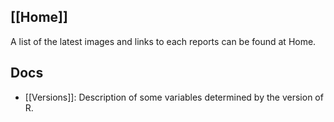 ## [[Home]]

A list of the latest images and links to each reports can be found at Home.

## Docs

- [[Versions]]: Description of some variables determined by the version of R.

